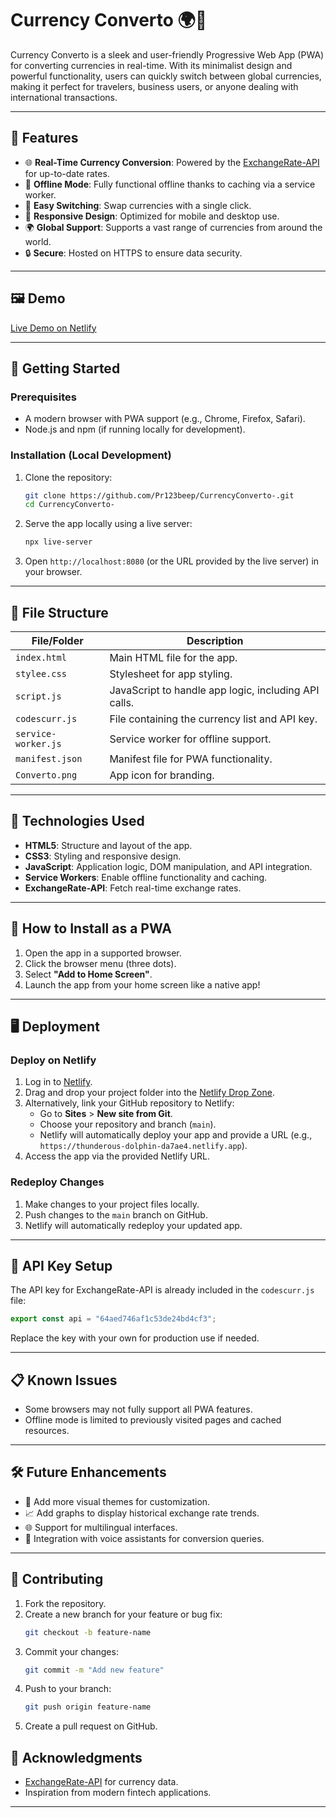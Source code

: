 
# Currency Converto 🌍💱

Currency Converto is a sleek and user-friendly Progressive Web App (PWA) for converting currencies in real-time. With its minimalist design and powerful functionality, users can quickly switch between global currencies, making it perfect for travelers, business users, or anyone dealing with international transactions.

---

## 🌟 Features
- 🌐 **Real-Time Currency Conversion**: Powered by the [ExchangeRate-API](https://www.exchangerate-api.com/) for up-to-date rates.
- 🚀 **Offline Mode**: Fully functional offline thanks to caching via a service worker.
- 🔁 **Easy Switching**: Swap currencies with a single click.
- 📱 **Responsive Design**: Optimized for mobile and desktop use.
- 🌍 **Global Support**: Supports a vast range of currencies from around the world.
- 🔒 **Secure**: Hosted on HTTPS to ensure data security.

---

## 🖼️ Demo
[Live Demo on Netlify](https://thunderous-dolphin-da7ae4.netlify.app)

---

## 🚀 Getting Started

### Prerequisites
- A modern browser with PWA support (e.g., Chrome, Firefox, Safari).
- Node.js and npm (if running locally for development).

### Installation (Local Development)
1. Clone the repository:
   ```bash
   git clone https://github.com/Pr123beep/CurrencyConverto-.git
   cd CurrencyConverto-
   ```
2. Serve the app locally using a live server:
   ```bash
   npx live-server
   ```
3. Open `http://localhost:8080` (or the URL provided by the live server) in your browser.

---

## 🧩 File Structure
| File/Folder         | Description                                                                 |
|---------------------|-----------------------------------------------------------------------------|
| `index.html`        | Main HTML file for the app.                                                |
| `stylee.css`        | Stylesheet for app styling.                                                |
| `script.js`         | JavaScript to handle app logic, including API calls.                       |
| `codescurr.js`      | File containing the currency list and API key.                             |
| `service-worker.js` | Service worker for offline support.                                        |
| `manifest.json`     | Manifest file for PWA functionality.                                       |
| `Converto.png`      | App icon for branding.                                                     |

---

## 🔧 Technologies Used
- **HTML5**: Structure and layout of the app.
- **CSS3**: Styling and responsive design.
- **JavaScript**: Application logic, DOM manipulation, and API integration.
- **Service Workers**: Enable offline functionality and caching.
- **ExchangeRate-API**: Fetch real-time exchange rates.

---

## 📲 How to Install as a PWA
1. Open the app in a supported browser.
2. Click the browser menu (three dots).
3. Select **"Add to Home Screen"**.
4. Launch the app from your home screen like a native app!

---

## 🖥️ Deployment

### Deploy on Netlify
1. Log in to [Netlify](https://www.netlify.com/).
2. Drag and drop your project folder into the [Netlify Drop Zone](https://app.netlify.com/drop).
3. Alternatively, link your GitHub repository to Netlify:
   - Go to **Sites** > **New site from Git**.
   - Choose your repository and branch (`main`).
   - Netlify will automatically deploy your app and provide a URL (e.g., `https://thunderous-dolphin-da7ae4.netlify.app`).
4. Access the app via the provided Netlify URL.

### Redeploy Changes
1. Make changes to your project files locally.
2. Push changes to the `main` branch on GitHub.
3. Netlify will automatically redeploy your updated app.

---

## 🚀 API Key Setup
The API key for ExchangeRate-API is already included in the `codescurr.js` file:
```javascript
export const api = "64aed746af1c53de24bd4cf3";
```
Replace the key with your own for production use if needed.

---

## 📋 Known Issues
- Some browsers may not fully support all PWA features.
- Offline mode is limited to previously visited pages and cached resources.

---

## 🛠️ Future Enhancements
- 🌟 Add more visual themes for customization.
- 📈 Add graphs to display historical exchange rate trends.
- 🌐 Support for multilingual interfaces.
- 💬 Integration with voice assistants for conversion queries.

---

## 🤝 Contributing
1. Fork the repository.
2. Create a new branch for your feature or bug fix:
   ```bash
   git checkout -b feature-name
   ```
3. Commit your changes:
   ```bash
   git commit -m "Add new feature"
   ```
4. Push to your branch:
   ```bash
   git push origin feature-name
   ```
5. Create a pull request on GitHub.


## 🙌 Acknowledgments
- [ExchangeRate-API](https://www.exchangerate-api.com/) for currency data.
- Inspiration from modern fintech applications.

---

